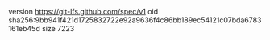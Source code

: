version https://git-lfs.github.com/spec/v1
oid sha256:9bb941f421d1725832722e92a9636f4c86bb189ec54121c07bda6783161eb45d
size 7223
